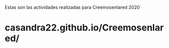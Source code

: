 Estas son las actividades realizadas para Creemosenlared 2020
# casandra22.github.io/Creemosenlared/
